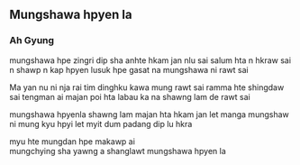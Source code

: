 ## Mungshawa hpyen la

### Ah Gyung

mungshawa hpe zingri dip sha
anhte hkam jan nlu sai
salum hta n hkraw sai
n shawp n kap hpyen
lusuk hpe gasat na
mungshawa ni rawt sai

Ma yan nu ni nja rai tim
dinghku kawa mung rawt sai
ramma hte shingdaw sai
tengman ai majan poi hta
labau ka na
shawng lam de rawt sai

mungshawa hpyenla
shawng lam majan hta
hkam jan let manga
mungshaw ni mung
kyu hpyi let myit dum
padang dip lu hkra

myu hte mungdan hpe makawp ai  
mungchying sha yawng a
shanglawt mungshawa hpyen la
